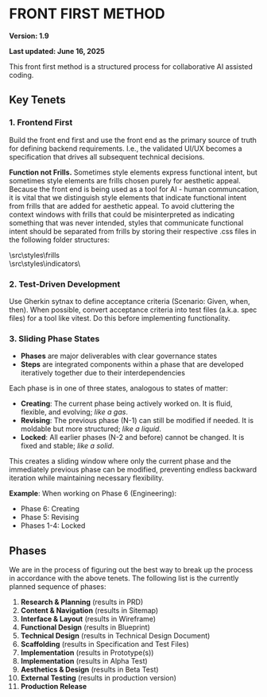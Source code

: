 # FRONT FIRST METHOD
**Version:       1.9**

**Last updated:  June 16, 2025**

This front first method is a structured process for collaborative AI assisted coding.

## Key Tenets

### 1. Frontend First

Build the front end first and use the front end as the primary source of truth for defining backend requirements. I.e., the validated UI/UX becomes a specification that drives all subsequent technical decisions.

**Function not Frills.**  Sometimes style elements express functional intent, but sometimes style elements are frills chosen purely for aesthetic appeal.  Because the front end is being used as a tool for AI - human communcation, it is vital that we distinguish style elements that indicate functional intent from frills that are added for aesthetic appeal.  To avoid cluttering the context windows with frills that could be misinterpreted as indicating something that was never intended, styles that communicate functional intent should be separated from frills by storing their respective .css files in the following folder structures:

\src\styles\frills\
\src\styles\indicators\

### 2. Test-Driven Development

Use Gherkin sytnax to define acceptance criteria (Scenario: Given, when, then).  When possible, convert acceptance criteria into test files (a.k.a. spec files) for a tool like vitest.  Do this before implementing functionality.


### 3. Sliding Phase States

- **Phases** are major deliverables with clear governance states
- **Steps** are integrated components within a phase that are developed iteratively together due to their interdependencies

Each phase is in one of three states, analogous to states of matter:
- **Creating**: The current phase being actively worked on.  It is fluid, flexible, and evolving; _like a gas_.
- **Revising**: The previous phase (N-1) can still be modified if needed.  It is moldable but more structured; _like a liquid_.
- **Locked**: All earlier phases (N-2 and before) cannot be changed.  It is fixed and stable; _like a solid_.

This creates a sliding window where only the current phase and the immediately previous phase can be modified, preventing endless backward iteration while maintaining necessary flexibility.

**Example**: When working on Phase 6 (Engineering):
- Phase 6: Creating
- Phase 5: Revising 
- Phases 1-4: Locked





## Phases

We are in the process of figuring out the best way to break up the process in accordance with the above tenets.  The following list is the currently planned sequence of phases:  

1. **Research & Planning** (results in PRD)
2. **Content & Navigation** (results in Sitemap)
3. **Interface & Layout** (results in Wireframe)
4. **Functional Design** (results in Blueprint)
5. **Technical Design** (results in Technical Design Document)
6. **Scaffolding** (results in Specification and Test Files)
6. **Implementation** (results in Prototype(s))
7. **Implementation** (results in Alpha Test)
8. **Aesthetics & Design** (results in Beta Test)
9. **External Testing**  (results in production version)
10. **Production Release**

